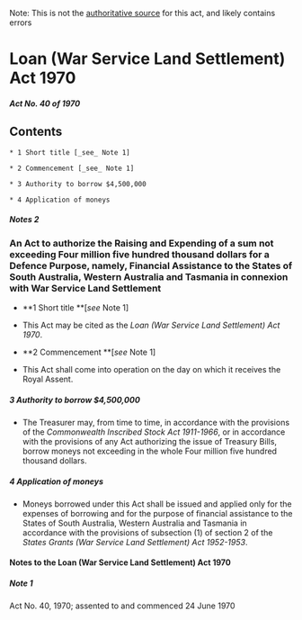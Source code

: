 Note: This is not the [authoritative source](https://www.comlaw.gov.au/Details/C2004C00536) for this act, and likely contains errors

# Loan (War Service Land Settlement) Act 1970

##### Act No. 40 of 1970

## Contents

    * 1 Short title [_see_ Note 1] 

    * 2 Commencement [_see_ Note 1] 

    * 3 Authority to borrow $4,500,000 

    * 4 Application of moneys 

##### Notes		2

### An Act to authorize the Raising and Expending of a sum not exceeding Four million five hundred thousand dollars for a Defence Purpose, namely, Financial Assistance to the States of South Australia, Western Australia and Tasmania in connexion with War Service Land Settlement

  * **1  Short title **[_see_ Note 1] 

  * This Act may be cited as the _Loan (War Service Land Settlement) Act 1970_.

  * **2  Commencement **[_see_ Note 1] 

  * This Act shall come into operation on the day on which it receives the Royal Assent.

##### 3  Authority to borrow $4,500,000

  * The Treasurer may, from time to time, in accordance with the provisions of the _Commonwealth Inscribed Stock Act 1911-1966_, or in accordance with the provisions of any Act authorizing the issue of Treasury Bills, borrow moneys not exceeding in the whole Four million five hundred thousand dollars.

##### 4  Application of moneys

  * Moneys borrowed under this Act shall be issued and applied only for the expenses of borrowing and for the purpose of financial assistance to the States of South Australia, Western Australia and Tasmania in accordance with the provisions of subsection (1) of section 2 of the _States Grants (War Service Land Settlement) Act 1952-1953_.

#### Notes to the Loan (War Service Land Settlement) Act 1970

##### Note 1

Act No. 40, 1970; assented to and commenced 24 June 1970

